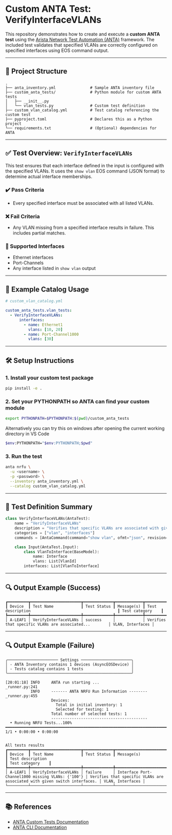 # Custom ANTA Test: VerifyInterfaceVLANs

This repository demonstrates how to create and execute a **custom ANTA test** using the [Arista Network Test Automation (ANTA)](https://anta.arista.com) framework. The included test validates that specified VLANs are correctly configured on specified interfaces using EOS command output.

---

## 📁 Project Structure

```text
.
├── anta_inventory.yml               # Sample ANTA inventory file
├── custom_anta_tests/               # Python module for custom ANTA tests
│   ├── __init__.py
│   └── vlan_tests.py                # Custom test definition
├── custom_vlan_catalog.yml          # Test catalog referencing the custom test
├── pyproject.toml                   # Declares this as a Python project
└── requirements.txt                 # (Optional) dependencies for ANTA
```

---

## ✅ Test Overview: `VerifyInterfaceVLANs`

This test ensures that each interface defined in the input is configured with the specified VLANs. It uses the `show vlan` EOS command (JSON format) to determine actual interface memberships.

### ✔️ Pass Criteria
- Every specified interface must be associated with all listed VLANs.

### ❌ Fail Criteria
- Any VLAN missing from a specified interface results in failure. This includes partial matches.

### 🔧 Supported Interfaces
- Ethernet interfaces
- Port-Channels
- Any interface listed in `show vlan` output

---

## 🧪 Example Catalog Usage

```yaml
# custom_vlan_catalog.yml

custom_anta_tests.vlan_tests:
  - VerifyInterfaceVLANs:
      interfaces:
        - name: Ethernet1
          vlans: [10, 20]
        - name: Port-Channel1000
          vlans: [30]
```

---

## 🛠️ Setup Instructions

### 1. Install your custom test package
```bash
pip install -e .
```

### 2. Set your PYTHONPATH so ANTA can find your custom module
```bash
export PYTHONPATH=$PYTHONPATH:$(pwd)/custom_anta_tests
```
Alternatively you can try this on windows after opening the current working directory in VS Code
```bash
$env:PYTHONPATH="$env:PYTHONPATH;$pwd"
```


### 3. Run the test
```bash
anta nrfu \
  -u <username> \
  -p <password> \
  --inventory anta_inventory.yml \
  --catalog custom_vlan_catalog.yml
```

---

## 🧩 Test Definition Summary

```python
class VerifyInterfaceVLANs(AntaTest):
    name = "VerifyInterfaceVLANs"
    description = "Verifies that specific VLANs are associated with given switch interfaces."
    categories = ["vlan", "interfaces"]
    commands = [AntaCommand(command="show vlan", ofmt="json", revision=1)]

    class Input(AntaTest.Input):
        class VlanToInterface(BaseModel):
            name: Interface
            vlans: List[VlanId]
        interfaces: List[VlanToInterface]
```

---

## 🔍 Output Example (Success)

```text
┏━━━━━━━━━┳━━━━━━━━━━━━━━━━━━━━━━┳━━━━━━━━━━━━━┳━━━━━━━━━━━━┳━━━━━━━━━━━━━━━━━━━━━━━━━━━━━━━━━━━━━━━━━━━━━━━━━━━━━━━┳━━━━━━━━━━━━━━━━━━┓
┃ Device  ┃ Test Name            ┃ Test Status ┃ Message(s) ┃ Test description                                      ┃ Test category    ┃
┡━━━━━━━━━╇━━━━━━━━━━━━━━━━━━━━━━╇━━━━━━━━━━━━━╇━━━━━━━━━━━━╇━━━━━━━━━━━━━━━━━━━━━━━━━━━━━━━━━━━━━━━━━━━━━━━━━━━━━━━╇━━━━━━━━━━━━━━━━━━┩
│ A-LEAF1 │ VerifyInterfaceVLANs │ success     │            │ Verifies that specific VLANs are associated...        │ VLAN, Interfaces │
```

---

## 🔍 Output Example (Failure)

```text
╭────────────────────── Settings ──────────────────────╮
│ - ANTA Inventory contains 1 devices (AsyncEOSDevice) │
│ - Tests catalog contains 1 tests                     │
╰──────────────────────────────────────────────────────╯

[20:01:18] INFO     ANTA run starting ...                                                                                                                                                                                                                                                                    _runner.py:241
           INFO     ------- ANTA NRFU Run Information --------                                                                                                                                                                                                                                               _runner.py:455
                    Devices:                                                                                                                                                                                                                                                                                                
                      Total in initial inventory: 1                                                                                                                                                                                                                                                                        
                      Selected for testing: 1                                                                                                                                                                                                                                                                              
                    Total number of selected tests: 1                                                                                                                                                                                                                                                                      
                    ------------------------------------------                                                                                                                                                                                                                                                             
  • Running NRFU Tests...100% ━━━━━━━━━━━━━━━━━━━━━━━━━━━━━━━━━━━━━━━━━━━━━━━━━━━━━━━━━━━━━━━━━━━━━━━━━━━━━━━━━━━━━━━━━━━━━━━━━━━━━━━━━━━━━━━━━━━━━━━━━━━━━━━━━━━━━━━━━━━━━━━━━━━━━━━━━━━━━━━━━━━━━━━━━━━━━━━━━━━━━━━━━━━━━━━━━━━━━━━━━━━━━━━━━━━━━━━━━━━━━━━━━━━━━━━━━━━━━━━━━━━━━━━━━━━━━━━━━━━━━ 1/1 • 0:00:00 • 0:00:00

                                                                                         All tests results                                                                                         
┏━━━━━━━━━┳━━━━━━━━━━━━━━━━━━━━━━┳━━━━━━━━━━━━━┳━━━━━━━━━━━━━━━━━━━━━━━━━━━━━━━━━━━━━━━━━━━━━━━━━━━┳━━━━━━━━━━━━━━━━━━━━━━━━━━━━━━━━━━━━━━━━━━━━━━━━━━━━━━━━━━━━━━━━━━━━━━━━━━━┳━━━━━━━━━━━━━━━━━━┓
┃ Device  ┃ Test Name            ┃ Test Status ┃ Message(s)                                        ┃ Test description                                                          ┃ Test category    ┃
┡━━━━━━━━━╇━━━━━━━━━━━━━━━━━━━━━━╇━━━━━━━━━━━━━╇━━━━━━━━━━━━━━━━━━━━━━━━━━━━━━━━━━━━━━━━━━━━━━━━━━━╇━━━━━━━━━━━━━━━━━━━━━━━━━━━━━━━━━━━━━━━━━━━━━━━━━━━━━━━━━━━━━━━━━━━━━━━━━━━╇━━━━━━━━━━━━━━━━━━┩
│ A-LEAF1 │ VerifyInterfaceVLANs │ failure     │ Interface Port-Channel1000 missing VLANs: {'100'} │ Verifies that specific VLANs are associated with given switch interfaces. │ VLAN, Interfaces │
└─────────┴──────────────────────┴─────────────┴───────────────────────────────────────────────────┴───────────────────────────────────────────────────────────────────────────┴──────────────────┘
```

---

## 📚 References
- [ANTA Custom Tests Documentation](https://anta.arista.com/stable/advanced_usages/custom-tests/)
- [ANTA CLI Documentation](https://anta.arista.com/stable/getting_started/cli/)
